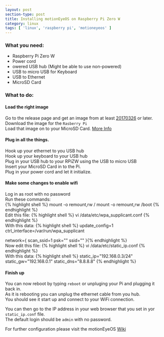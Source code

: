 ```yaml
---
layout: post
section-type: post
title: Installing motionEyeOS on Raspberry Pi Zero W
category: linux
tags: [ 'linux', 'raspberry pi', 'motioneyeos' ]
---
```



### What you need:  


<ul style="text-align:left;">
<li>Raspberry Pi Zero W</li>
<li>Power cord</li>
<li>owered USB hub (Might be able to use non-powered)</li>
<li>USB to micro USB for Keyboard</li>
<li>USB to Ethernet</li>
<li>MicroSD Card</li>
</ul>

### What to do:

#### Load the right image

Go to the release page and get an image from at least [20170326](https://github.com/ccrisan/motioneyeos/releases/tag/20170326) or later.  
Download the image for the `Rasberry Pi`  
Load that image on to your MicroSD Card.  [More Info](https://github.com/ccrisan/motioneyeos/wiki/Installation)

#### Plug in all the things.

Hook up your ethernet to you USB hub  
Hook up your keyboard to your USB hub  
Plug in your USB hub to your RPiZW using the USB to micro USB  
Insert your MicroSD Card in to the Pi.  
Plug in your power cord and let it initialize.  

#### Make some changes to enable wifi

Log in as root with no password    
Run these commands:  
{% highlight shell %}
mount -o remount,rw /
mount -o remount,rw /boot
{% endhighlight %}
<br>
Edit this file:
{% highlight shell %}
vi /data/etc/wpa_supplicant.conf
{% endhighlight %}
<br>
With this data:
{% highlight shell %}
update_config=1
ctrl_interface=/var/run/wpa_supplicant

network={
    scan_ssid=1
    psk="<WiFi Password>"
    ssid="<WiFi SSID>"
}{% endhighlight %}
<br>
Now edit this file:
{% highlight shell %}
vi /data/etc/static_ip.conf
{% endhighlight %}
<br>
With this data:
{% highlight shell %}
static_ip="192.168.0.3/24"
static_gw="192.168.0.1"
static_dns="8.8.8.8"
{% endhighlight %}
<br>

#### Finish up

You can now reboot by typing `reboot` or unpluging your Pi and plugging it back in.  
As it is rebooting you can unplug the ethernet cable from you hub.  
You should see it start up and connect to your WiFi connection.

You can then go to the IP address in your web browser that you set in yor `static_ip.conf` file.  
The default login should be `admin` with no password.

For further configuration please visit the motionEyeOS [Wiki](https://github.com/ccrisan/motioneyeos/wiki)
<br>
